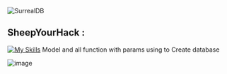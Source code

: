 ![SurrealDB](https://img.shields.io/badge/SurrealDB-FF00A0?style=for-the-badge&logo=surrealdb&logoColor=white) 
## SheepYourHack :
[![My Skills](https://skillicons.dev/icons?i=graphql)](https://skillicons.dev) Model and all function with params using to Create database

![image](https://github.com/Piotrek5994/SurrealQL/assets/93675867/3ddb5081-13a1-4080-a66e-18681b0bba3f)

